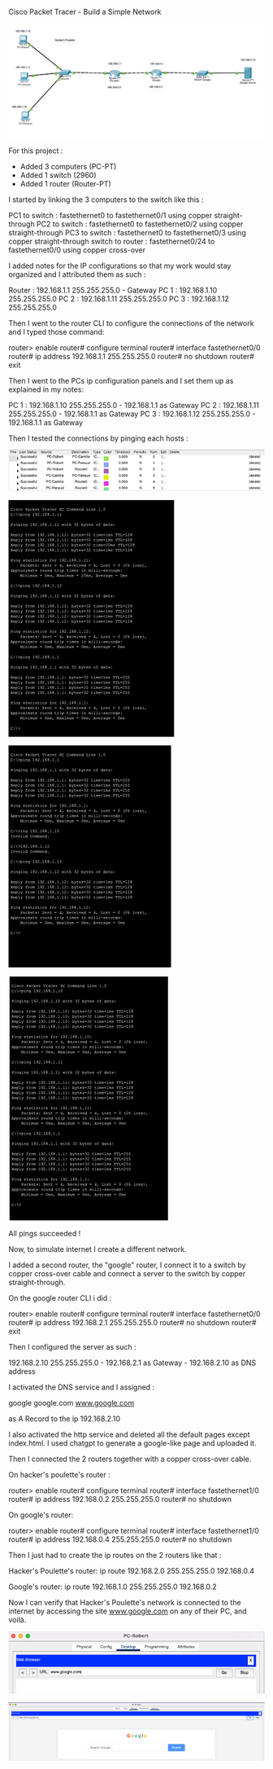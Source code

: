 Cisco Packet Tracer - Build a Simple Network

![Network Architecture](Assets/Architecture.png)

For this project :

- Added 3 computers (PC-PT)
- Added 1 switch (2960)
- Added 1 router (Router-PT)

I started by linking the 3 computers to the switch like this :

PC1 to switch : fastethernet0 to fastethernet0/1 using copper straight-through
PC2 to switch : fastethernet0 to fastethernet0/2 using copper straight-through
PC3 to switch : fastethernet0 to fastethernet0/3 using copper straight-through
switch to router : fastethernet0/24 to fastethernet0/0 using copper cross-over

I added notes for the IP configurations so that my work would stay organized and I attributed them as such : 

Router : 192.168.1.1 255.255.255.0 - Gateway
PC 1 : 192.168.1.10 255.255.255.0
PC 2 : 192.168.1.11 255.255.255.0
PC 3 : 192.168.1.12 255.255.255.0

Then I went to the router CLI to configure the connections of the network and I typed those command:

router> enable
router# configure terminal
router# interface fastethernet0/0
router# ip address 192.168.1.1 255.255.255.0
router# no shutdown
router# exit

Then I went to the PCs ip configuration panels and I set them up as explained in my notes: 

PC 1 : 192.168.1.10 255.255.255.0 - 192.168.1.1 as Gateway
PC 2 : 192.168.1.11 255.255.255.0 - 192.168.1.1 as Gateway
PC 3 : 192.168.1.12 255.255.255.0 - 192.168.1.1 as Gateway

Then I tested the connections by pinging each hosts :

![Pings](Assets/pings.png)

![Robert's pings](Assets/pings-robert.png)

![Camille's pings](Assets/pings-camille.png)

![Renaud's pings](Assets/pings-renaud.png)

All pings succeeded ! 

Now, to simulate internet I create a different network.

I added a second router, the "google" router, I connect it to a switch by copper cross-over cable and connect a server to the switch by copper straight-through.

On the google router CLI i did :

router> enable
router# configure terminal
router# interface fastethernet0/0
router# ip address 192.168.2.1 255.255.255.0
router# no shutdown
router# exit

Then I configured the server as such :

192.168.2.10 255.255.255.0 - 192.168.2.1 as Gateway - 192.168.2.10 as DNS address

I activated the DNS service and I assigned : 

google
google.com
www.google.com 

as A Record to the ip 192.168.2.10

I also activated the http service and deleted all the default pages except index.html. I used chatgpt to generate a google-like page and uploaded it.

Then I connected the 2 routers together with a copper cross-over cable.

On hacker's poulette's router : 

router> enable
router# configure terminal
router# interface fastethernet1/0
router# ip address 192.168.0.2 255.255.255.0
router# no shutdown

On google's router: 

router> enable
router# configure terminal
router# interface fastethernet1/0
router# ip address 192.168.0.4 255.255.255.0
router# no shutdown

Then I just had to create the ip routes on the 2 routers like that :

Hacker's Poulette's router:
ip route 192.168.2.0 255.255.255.0 192.168.0.4

Google's router:
ip route 192.168.1.0 255.255.255.0 192.168.0.2

Now I can verify that Hacker's Poulette's network is connected to the internet by accessing the site www.google.com on any of their PC, and voilà.

![Googling](Assets/google.png)

![Google page](Assets/google-page.png)



